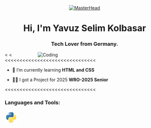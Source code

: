 <div align="center">
  <a href="https://yavuzselimkolbasar.io">
    <img src="https://c.tenor.com/XgAG1LXjpcYAAAAd/apartamento-qualquer-banner-banner.gif" alt="MasterHead">
  </a>
</div>

<h1 align="center">Hi, I'm Yavuz Selim Kolbasar</h1>
<h3 align="center">Tech Lover from Germany.</h3>
<img align="right" alt="Coding" width="400" src="https://adeels.ca/assets/images/github.gif">

<
<
<<<<<<<<<<<<<<<<<<<<<<<<<<<<<<<

- 🌱 I’m currently learning **HTML and CSS**

- 👨‍💻 I got a Project for 2025 **WRO-2025 Senior**


<<<<<<<<<<<<<<<<<<<<<<<<<<<<<<<

<h3 align="left">Languages and Tools:</h3>
<p><img src="https://raw.githubusercontent.com/devicons/devicon/master/icons/python/python-original.svg" alt="python" width="40" height="40"/></p>
<p align="left"><a href="https://github.com/yavuzselimkolbasar/yavuzselimkolbasar" target="_blank" rel="noreferrer"><img src="[https://raw.githubusercontent.com/devicons/devicon/master/icons/python[...]</a></p>
